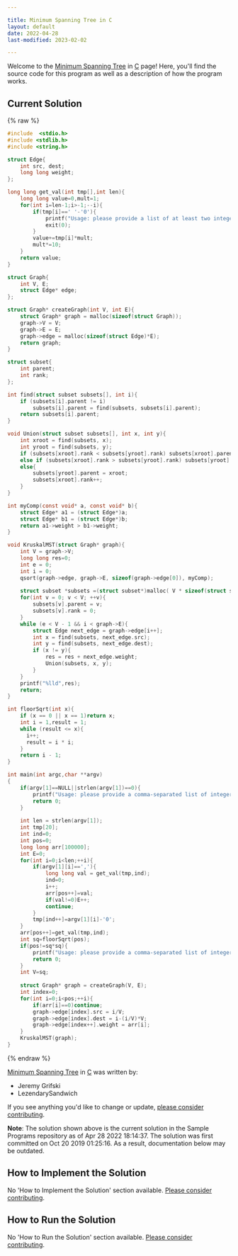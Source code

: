 ```yaml
---

title: Minimum Spanning Tree in C
layout: default
date: 2022-04-28
last-modified: 2023-02-02

---
```


Welcome to the [Minimum Spanning Tree](https://sampleprograms.io/projects/minimum-spanning-tree) in [C](https://sampleprograms.io/languages/c) page! Here, you'll find the source code for this program as well as a description of how the program works.

## Current Solution

{% raw %}

```c
#include  <stdio.h>
#include <stdlib.h>
#include <string.h>

struct Edge{ 
	int src, dest;
    long long weight; 
}; 

long long get_val(int tmp[],int len){
    long long value=0,mult=1;
    for(int i=len-1;i>-1;--i){
        if(tmp[i]==' '-'0'){
            printf("Usage: please provide a list of at least two integers to sort in the format \"1, 2, 3, 4, 5\"\n");
            exit(0);
        }
        value+=tmp[i]*mult;
        mult*=10;
    }
    return value;
}

struct Graph{ 
	int V, E; 
	struct Edge* edge; 
}; 

struct Graph* createGraph(int V, int E){ 
	struct Graph* graph = malloc(sizeof(struct Graph)); 
	graph->V = V; 
	graph->E = E; 
	graph->edge = malloc(sizeof(struct Edge)*E); 
	return graph; 
} 

struct subset{ 
	int parent; 
	int rank; 
}; 

int find(struct subset subsets[], int i){ 
	if (subsets[i].parent != i) 
		subsets[i].parent = find(subsets, subsets[i].parent); 
	return subsets[i].parent; 
} 

void Union(struct subset subsets[], int x, int y){ 
	int xroot = find(subsets, x); 
	int yroot = find(subsets, y); 
	if (subsets[xroot].rank < subsets[yroot].rank) subsets[xroot].parent = yroot; 
	else if (subsets[xroot].rank > subsets[yroot].rank) subsets[yroot].parent = xroot; 
	else{ 
		subsets[yroot].parent = xroot; 
		subsets[xroot].rank++; 
	} 
} 

int myComp(const void* a, const void* b){ 
	struct Edge* a1 = (struct Edge*)a; 
	struct Edge* b1 = (struct Edge*)b; 
	return a1->weight > b1->weight; 
} 

void KruskalMST(struct Graph* graph){ 
	int V = graph->V; 
    long long res=0;
	int e = 0; 
	int i = 0;  
	qsort(graph->edge, graph->E, sizeof(graph->edge[0]), myComp); 
    
	struct subset *subsets =(struct subset*)malloc( V * sizeof(struct subset) ); 
	for(int v = 0; v < V; ++v){ 
		subsets[v].parent = v; 
		subsets[v].rank = 0; 
	} 
	while (e < V - 1 && i < graph->E){ 
		struct Edge next_edge = graph->edge[i++]; 
		int x = find(subsets, next_edge.src); 
		int y = find(subsets, next_edge.dest); 
		if (x != y){ 
			res = res + next_edge.weight; 
			Union(subsets, x, y); 
		} 
	} 
	printf("%lld",res); 
	return; 
} 

int floorSqrt(int x){ 
    if (x == 0 || x == 1)return x; 
    int i = 1,result = 1; 
    while (result <= x){ 
      i++; 
      result = i * i; 
    } 
    return i - 1; 
}

int main(int argc,char **argv)
{
    if(argv[1]==NULL||strlen(argv[1])==0){
        printf("Usage: please provide a comma-separated list of integers");
        return 0;
    }
    
    int len = strlen(argv[1]);
    int tmp[20];
    int ind=0;
    int pos=0;
    long long arr[100000];
    int E=0;
    for(int i=0;i<len;++i){
        if(argv[1][i]==','){
            long long val = get_val(tmp,ind);
            ind=0;
            i++;
            arr[pos++]=val;
            if(val!=0)E++;
            continue;
        }
        tmp[ind++]=argv[1][i]-'0';
    }
    arr[pos++]=get_val(tmp,ind);
    int sq=floorSqrt(pos);
    if(pos!=sq*sq){
        printf("Usage: please provide a comma-separated list of integers");
        return 0;
    }
    int V=sq;
    
    struct Graph* graph = createGraph(V, E);
    int index=0;
    for(int i=0;i<pos;++i){
        if(arr[i]==0)continue;
        graph->edge[index].src = i/V; 
        graph->edge[index].dest = i-(i/V)*V; 
        graph->edge[index++].weight = arr[i];
    }
    KruskalMST(graph);
}
```

{% endraw %}

[Minimum Spanning Tree](https://sampleprograms.io/projects/minimum-spanning-tree) in [C](https://sampleprograms.io/languages/c) was written by:

- Jeremy Grifski
- LezendarySandwich

If you see anything you'd like to change or update, [please consider contributing](https://github.com/TheRenegadeCoder/sample-programs).

**Note**: The solution shown above is the current solution in the Sample Programs repository as of Apr 28 2022 18:14:37. The solution was first committed on Oct 20 2019 01:25:16. As a result, documentation below may be outdated.

## How to Implement the Solution

No 'How to Implement the Solution' section available. [Please consider contributing](https://github.com/TheRenegadeCoder/sample-programs-website).

## How to Run the Solution

No 'How to Run the Solution' section available. [Please consider contributing](https://github.com/TheRenegadeCoder/sample-programs-website).